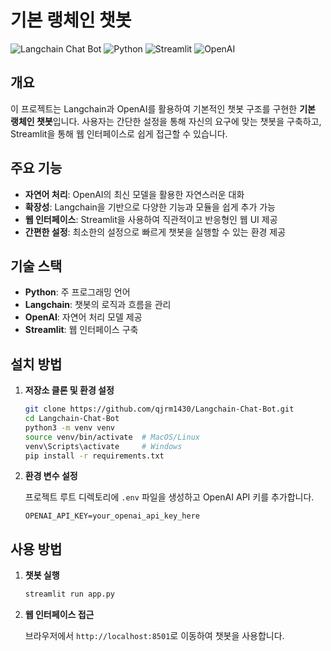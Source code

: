 # 기본 랭체인 챗봇

![Langchain Chat Bot](https://img.shields.io/badge/Langchain-ChatBot-blue)
![Python](https://img.shields.io/badge/Python-3.8%2B-blue)
![Streamlit](https://img.shields.io/badge/Streamlit-1.0%2B-blue)
![OpenAI](https://img.shields.io/badge/OpenAI-API-blue)

## 개요

이 프로젝트는 Langchain과 OpenAI를 활용하여 기본적인 챗봇 구조를 구현한 **기본 랭체인 챗봇**입니다. 사용자는 간단한 설정을 통해 자신의 요구에 맞는 챗봇을 구축하고, Streamlit을 통해 웹 인터페이스로 쉽게 접근할 수 있습니다.

## 주요 기능

- **자연어 처리**: OpenAI의 최신 모델을 활용한 자연스러운 대화
- **확장성**: Langchain을 기반으로 다양한 기능과 모듈을 쉽게 추가 가능
- **웹 인터페이스**: Streamlit을 사용하여 직관적이고 반응형인 웹 UI 제공
- **간편한 설정**: 최소한의 설정으로 빠르게 챗봇을 실행할 수 있는 환경 제공

## 기술 스택

- **Python**: 주 프로그래밍 언어
- **Langchain**: 챗봇의 로직과 흐름을 관리
- **OpenAI**: 자연어 처리 모델 제공
- **Streamlit**: 웹 인터페이스 구축

## 설치 방법

1. **저장소 클론 및 환경 설정**

    ```bash
    git clone https://github.com/qjrm1430/Langchain-Chat-Bot.git
    cd Langchain-Chat-Bot
    python3 -m venv venv
    source venv/bin/activate  # MacOS/Linux
    venv\Scripts\activate     # Windows
    pip install -r requirements.txt
    ```

2. **환경 변수 설정**

    프로젝트 루트 디렉토리에 `.env` 파일을 생성하고 OpenAI API 키를 추가합니다.

    ```env
    OPENAI_API_KEY=your_openai_api_key_here
    ```

## 사용 방법

1. **챗봇 실행**

    ```bash
    streamlit run app.py
    ```

2. **웹 인터페이스 접근**

    브라우저에서 `http://localhost:8501`로 이동하여 챗봇을 사용합니다.
